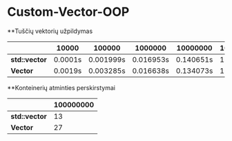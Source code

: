 # Custom-Vector-OOP

**Tuščių vektorių užpildymas

|                | 10000    | 100000   | 1000000  | 10000000 | 100000000 |
| -------------  |----------| ---------|----------|----------|---------- |
| **std::vector**| 0.0001s  | 0.001999s| 0.016953s| 0.140651s| 1.954s    |
| **Vector**     | 0.0019s  | 0.003285s| 0.016638s| 0.134073s| 1.675s    |

**Konteinerių atminties perskirstymai

|                | 100000000|
| -------------  |----------|
| **std::vector**| 13       |
| **Vector**     | 27       |
